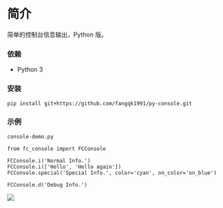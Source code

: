 # 简介
简单的控制台信息输出，Python 版。

### 依赖
* Python 3

### 安装
```
pip install git+https://github.com/fangqk1991/py-console.git
```

### 示例
`console-demo.py`

```
from fc_console import FCConsole

FCConsole.i('Normal Info.')
FCConsole.i(['Hello', 'Hello again'])
FCConsole.special('Special Info.', color='cyan', on_color='on_blue')

FCConsole.d('Debug Info.')
```

![](https://image.fangqk.com/2019-01-18/py-console-demo.jpg)

